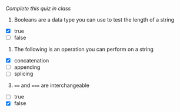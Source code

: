 *Complete this quiz in class*

1. Booleans are a data type you can use to test the length of a string

- [x] true
- [ ] false

1. The following is an operation you can perform on a string

- [x] concatenation
- [ ] appending
- [ ] splicing

3. `==` and `===` are interchangeable
   
- [ ] true
- [x] false
